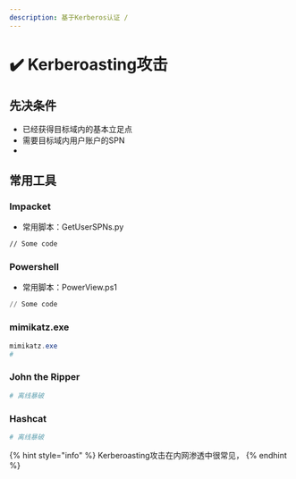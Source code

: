 ```yaml
---
description: 基于Kerberos认证 /
---
```


# ✔️ Kerberoasting攻击

## 先决条件

* 已经获得目标域内的基本立足点
* 需要目标域内用户账户的SPN
*

## 常用工具

### Impacket

* 常用脚本：GetUserSPNs.py

```bash
// Some code
```

### Powershell

* 常用脚本：PowerView.ps1

```powershell
// Some code
```

### mimikatz.exe

```powershell
mimikatz.exe
# 
```

### John the Ripper

```bash
# 离线暴破

```

### Hashcat

```bash
# 离线暴破

```

{% hint style="info" %}
Kerberoasting攻击在内网渗透中很常见，
{% endhint %}
